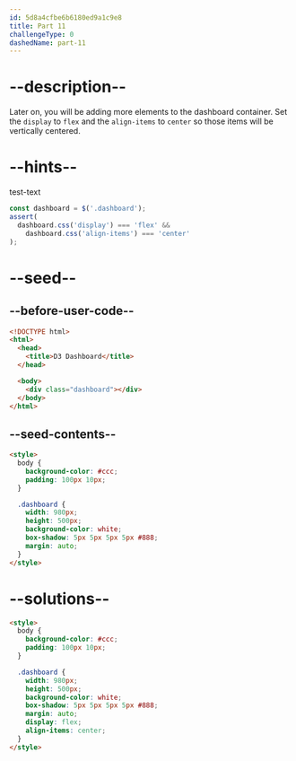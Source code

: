 ```yaml
---
id: 5d8a4cfbe6b6180ed9a1c9e8
title: Part 11
challengeType: 0
dashedName: part-11
---
```


# --description--

Later on, you will be adding more elements to the dashboard container. Set the `display` to `flex` and the `align-items` to `center` so those items will be vertically centered.

# --hints--

test-text

```js
const dashboard = $('.dashboard');
assert(
  dashboard.css('display') === 'flex' &&
    dashboard.css('align-items') === 'center'
);
```

# --seed--

## --before-user-code--

```html
<!DOCTYPE html>
<html>
  <head>
    <title>D3 Dashboard</title>
  </head>

  <body>
    <div class="dashboard"></div>
  </body>
</html>
```

## --seed-contents--

```html
<style>
  body {
    background-color: #ccc;
    padding: 100px 10px;
  }

  .dashboard {
    width: 980px;
    height: 500px;
    background-color: white;
    box-shadow: 5px 5px 5px 5px #888;
    margin: auto;
  }
</style>
```

# --solutions--

```html
<style>
  body {
    background-color: #ccc;
    padding: 100px 10px;
  }

  .dashboard {
    width: 980px;
    height: 500px;
    background-color: white;
    box-shadow: 5px 5px 5px 5px #888;
    margin: auto;
    display: flex;
    align-items: center;
  }
</style>
```
